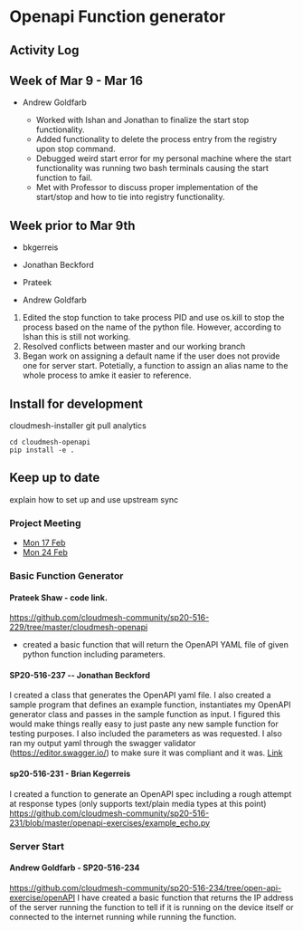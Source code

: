 # Openapi Function generator

## Activity Log

## Week of Mar 9 - Mar 16

* Andrew Goldfarb

    * Worked with Ishan and Jonathan to finalize the start stop
      functionality.
    * Added functionality to delete the process entry from the
      registry upon stop command. 
    * Debugged weird start error for my personal machine where the
      start functionality was running two bash terminals causing the
      start function to fail.
    * Met with Professor to discuss proper implementation of the
      start/stop and how to tie into registry functionality.  

## Week prior to Mar 9th

* bkgerreis 
* Jonathan Beckford
* Prateek

* Andrew Goldfarb

1. Edited the stop function to take process PID and use os.kill to
   stop the process based on the name of the python file. However,
   according to Ishan this is still not working.
2. Resolved conflicts between master and our working branch 
3. Began work on assigning a default name if the user does not provide
   one for server start. Potetially, a function to assign an alias
   name to the whole process to amke it easier to reference.

## Install for development

cloudmesh-installer git pull analytics

```
cd cloudmesh-openapi
pip install -e .
```

## Keep up to date

explain how to set up and use upstream sync

### Project Meeting 

* [Mon 17 Feb](https://iu.zoom.us/rec/share/4dIpJZ-p8ztIHpH_q1HAZ6wzL6iiaaa8h3QX8_YMzRkn8tBfY_mRIe8z3j-3cZ_9?startTime=1581987567000)
* [Mon 24 Feb](https://iu.zoom.us/rec/share/_8ZLKK7Z6zpLb53f73_UW4EFBY_iX6a8gydM_vVbzRu2MhrC_sUCKhChUkLzgEK8?startTime=1582591839000)

### Basic Function Generator

#### Prateek Shaw -  code link.

<https://github.com/cloudmesh-community/sp20-516-229/tree/master/cloudmesh-openapi>

* created a basic function that will return the OpenAPI YAML file
  of given python function including parameters.

#### SP20-516-237 -- Jonathan Beckford

I created a class that generates the OpenAPI yaml file. I also created
a sample program that defines an example function, instantiates my
OpenAPI generator class and passes in the sample function as input. I
figured this would make things really easy to just paste any new
sample function for testing purposes. I also included the parameters
as was requested. I also ran my output yaml through the swagger
validator (https://editor.swagger.io/) to make sure it was compliant
and it was.
[Link](https://github.com/cloudmesh-community/sp20-516-237/tree/master/projectAI/generateOpenAPI)

#### sp20-516-231 - Brian Kegerreis

I created a function to generate an OpenAPI spec including a rough
attempt at response types (only supports text/plain media types at
this point)
<https://github.com/cloudmesh-community/sp20-516-231/blob/master/openapi-exercises/example_echo.py>


### Server Start

#### Andrew Goldfarb - SP20-516-234

<https://github.com/cloudmesh-community/sp20-516-234/tree/open-api-exercise/openAPI>
I have created a basic function that returns the IP address of the
server running the function to tell if it is running on the device
itself or connected to the internet running while running the
function.
